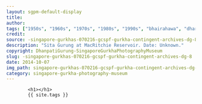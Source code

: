 ```yaml
---
layout: sgpm-default-display
title: 
author: 
tags: ["1950s", "1960s", "1970s", "1980s", "1990s", "bhairahawa", "dharan", "gurkhas", "kathmandu", "nepal", "pokhara", "singapore", "singapore gurkha archive", "singapore gurkha old photographs", "singapore gurkha photography museum", "singapore gurkhas"]
credit: 
source: -singapore-gurkhas-070216-gcspf-gurkha-contingent-archives-dg-8
description: "Sita Gurung at MacRitchie Reservoir. Date: Unknown."
copyright: DhanpatiGurung-SingaporeGurkhaPhotographyMuseum
slug: -singapore-gurkhas-070216-gcspf-gurkha-contingent-archives-dg-8
date: 2014-10-07
img_path: singapore-gurkhas-070216-gcspf-gurkha-contingent-archives-dg-8.jpg
category: singapore-gurkha-photography-museum
---
```

	 		

	 		<h1></h1>
	 		{{ site.tags }}
	 		
